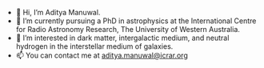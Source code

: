 - 👋 Hi, I’m Aditya Manuwal.
- 🌱 I’m currently pursuing a PhD in astrophysics at the International Centre for Radio Astronomy Research, The University of Western Australia.
- 👀 I’m interested in dark matter, intergalactic medium, and neutral hydrogen in the interstellar medium of galaxies.
- 📫 You can contact me at aditya.manuwal@icrar.org

<!---
adimanuwal/adimanuwal is a ✨ special ✨ repository because its `README.md` (this file) appears on your GitHub profile.
You can click the Preview link to take a look at your changes.
--->
